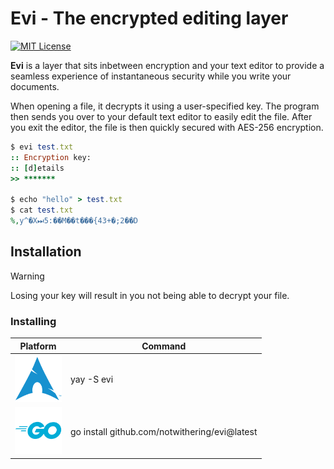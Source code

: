 # Evi - The encrypted editing layer

[![MIT License](https://img.shields.io/badge/License-MIT-a10b31)](LICENSE)

**Evi** is a layer that sits inbetween encryption and your text editor to provide a seamless experience of instantaneous security while you write your documents.

When opening a file, it decrypts it using a user-specified key. The program then sends you over to your default text editor to easily edit the file. After you exit the editor, the file is then quickly secured with AES-256 encryption.

```ruby
$ evi test.txt
:: Encryption key:
:: [d]etails
>> *******

$ echo "hello" > test.txt
$ cat test.txt
%,y^�X⏭5:��M��t���{43+�;2��D
```

## Installation

> [!WARNING]
> Losing your key will result in you not being able to decrypt your file.

### Installing

|Platform|Command|
|--------|-------|
|<img src="https://github.com/devicons/devicon/blob/master/icons/archlinux/archlinux-original.svg" title="archlinux" alt="Arch Linux" width="75" height="75"/>|yay -S evi
|<img src="https://github.com/devicons/devicon/blob/master/icons/go/go-original-wordmark.svg" title="go" alt="Go" width="75" height="75"/>|go install github.com/notwithering/evi@latest
